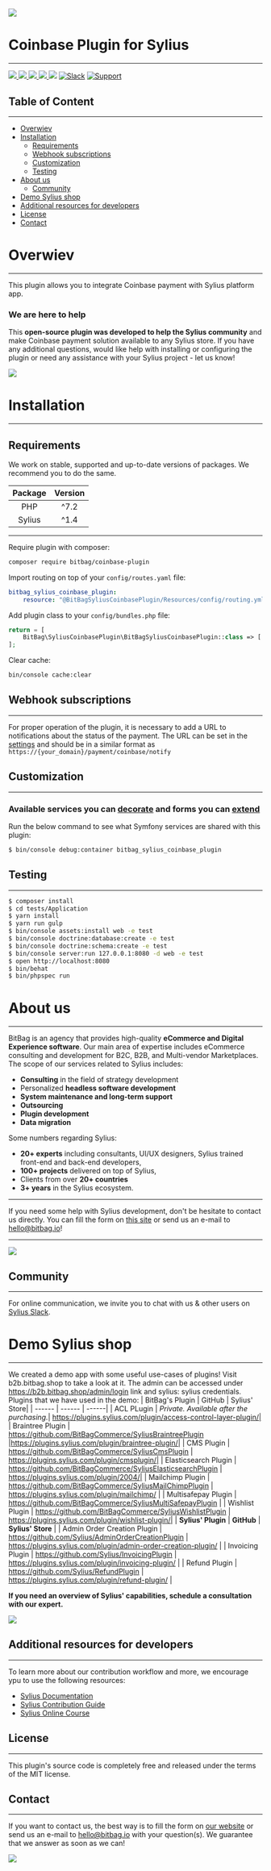 # [![](https://bitbag.io/wp-content/uploads/2020/10/coinbase.png)](https://bitbag.io/?utm_source=github&utm_medium=referral&utm_campaign=plugins_coinbase) 

# Coinbase Plugin for Sylius
----

[![](https://img.shields.io/packagist/l/bitbag/coinbase-plugin.svg) ](https://packagist.org/packages/bitbag/coinbase-plugin "License") [ ![](https://img.shields.io/packagist/v/bitbag/coinbase-plugin.svg) ](https://packagist.org/packages/bitbag/coinbase-plugin "Version") [ ![](https://travis-ci.org/BitBagCommerce/SyliusCoinbasePlugin.svg?branch=master) ](https://travis-ci.org/BitBagCommerce/SyliusCoinbasePlugin "Build status")[ ![](https://img.shields.io/scrutinizer/g/BitBagCommerce/SyliusCoinbasePlugin.svg) ](https://scrutinizer-ci.com/g/BitBagCommerce/SyliusCoinbasePlugin "Scrutinizer") [![](https://poser.pugx.org/bitbag/coinbase-plugin/downloads)](https://packagist.org/packages/bitbag/coinbase-plugin "Total Downloads") [![Slack](https://img.shields.io/badge/community%20chat-slack-FF1493.svg)](http://sylius-devs.slack.com) [![Support](https://img.shields.io/badge/support-contact%20author-blue])](https://bitbag.io/contact-us/?utm_source=github&utm_medium=referral&utm_campaign=plugins_coinbase)

## Table of Content
---
* [Overwiev](#overwiev)
* [Installation](#installation)
  * [Requirements](#requirements)
  * [Webhook subscriptions](#webhook-subscriptions)
  * [Customization](#customization)
  * [Testing](#testing)
* [About us](#about-us)
  * [Community](#community)
* [Demo Sylius shop](#demo-sylius-shop)
* [Additional resources for developers](#additional-resources-for-developers)
* [License](#license)
* [Contact](#contact)


# Overwiev
---
This plugin allows you to integrate Coinbase payment with Sylius platform app.

### We are here to help
This **open-source plugin was developed to help the Sylius community** and make Coinbase payment solution available to any Sylius store. If you have any additional questions, would like help with installing or configuring the plugin or need any assistance with your Sylius project - let us know!

[![](https://bitbag.io/wp-content/uploads/2020/10/button-contact.png)](https://bitbag.io/contact-us/?utm_source=github&utm_medium=referral&utm_campaign=plugins_coinbase) 


# Installation
---

## Requirements

 We work on stable, supported and up-to-date versions of packages. We recommend you to do the same.  

| Package       | Version        |
|:-------------:|:--------------:|
| PHP           |  ^7.2  |
| Sylius           |  ^1.4  |
---
 Require plugin with composer:

```bash
composer require bitbag/coinbase-plugin
```

 Import routing on top of your `config/routes.yaml` file:

```yaml
bitbag_sylius_coinbase_plugin:
    resource: "@BitBagSyliusCoinbasePlugin/Resources/config/routing.yml"
```

 Add plugin class to your `config/bundles.php` file:

```php
return = [
    BitBag\SyliusCoinbasePlugin\BitBagSyliusCoinbasePlugin::class => ['all' => true],
];
```

 Clear cache:

```bash
bin/console cache:clear
```
    
## Webhook subscriptions
----
For proper operation of the plugin, it is necessary to add a URL to notifications about the status of the payment. The URL can be set in the [settings](https://commerce.coinbase.com/dashboard/settings) and should be in a similar format as `https://{your_domain}/payment/coinbase/notify`
   
## Customization
----
### Available services you can [decorate](https://symfony.com/doc/current/service_container/service_decoration.html) and forms you can [extend](http://symfony.com/doc/current/form/create_form_type_extension.html)

Run the below command to see what Symfony services are shared with this plugin:
 
```bash
$ bin/console debug:container bitbag_sylius_coinbase_plugin
```

## Testing
----
```bash
$ composer install
$ cd tests/Application
$ yarn install
$ yarn run gulp
$ bin/console assets:install web -e test
$ bin/console doctrine:database:create -e test
$ bin/console doctrine:schema:create -e test
$ bin/console server:run 127.0.0.1:8080 -d web -e test
$ open http://localhost:8080
$ bin/behat
$ bin/phpspec run
```

# About us
---

BitBag is an agency that provides high-quality **eCommerce and Digital Experience software**. Our main area of expertise includes eCommerce consulting and development for B2C, B2B, and Multi-vendor Marketplaces. 
The scope of our services related to Sylius includes:
- **Consulting** in the field of strategy development
- Personalized **headless software development**
- **System maintenance and long-term support**
- **Outsourcing**
- **Plugin development**
- **Data migration**

Some numbers regarding Sylius:
* **20+ experts** including consultants, UI/UX designers, Sylius trained front-end and back-end developers,
* **100+ projects** delivered on top of Sylius,
* Clients from over **20+ countries** 
* **3+ years** in the Sylius ecosystem.

---

If you need some help with Sylius development, don't be hesitate to contact us directly. You can fill the form on [this site](https://bitbag.io/contact-us/?utm_source=github&utm_medium=referral&utm_campaign=plugins_coinbase) or send us an e-mail to hello@bitbag.io!

---

[![](https://bitbag.io/wp-content/uploads/2020/10/badges-sylius.png)](https://bitbag.io/contact-us/?utm_source=github&utm_medium=referral&utm_campaign=plugins_coinbase) 

## Community
----
For online communication, we invite you to chat with us & other users on [Sylius Slack](https://sylius-devs.slack.com/). 

# Demo Sylius shop
---

We created a demo app with some useful use-cases of plugins!
Visit b2b.bitbag.shop to take a look at it. The admin can be accessed under https://b2b.bitbag.shop/admin/login link and sylius: sylius credentials.
Plugins that we have used in the demo:
| BitBag's Plugin | GitHub | Sylius' Store|
| ------ | ------ | ------|
| ACL PLugin | *Private. Available after the purchasing.*| https://plugins.sylius.com/plugin/access-control-layer-plugin/| 
| Braintree Plugin | https://github.com/BitBagCommerce/SyliusBraintreePlugin |https://plugins.sylius.com/plugin/braintree-plugin/|
| CMS Plugin | https://github.com/BitBagCommerce/SyliusCmsPlugin | https://plugins.sylius.com/plugin/cmsplugin/|
| Elasticsearch Plugin | https://github.com/BitBagCommerce/SyliusElasticsearchPlugin | https://plugins.sylius.com/plugin/2004/|
| Mailchimp Plugin | https://github.com/BitBagCommerce/SyliusMailChimpPlugin | https://plugins.sylius.com/plugin/mailchimp/ |
| Multisafepay Plugin | https://github.com/BitBagCommerce/SyliusMultiSafepayPlugin |
| Wishlist Plugin | https://github.com/BitBagCommerce/SyliusWishlistPlugin | https://plugins.sylius.com/plugin/wishlist-plugin/|
| **Sylius' Plugin** | **GitHub** | **Sylius' Store** |
| Admin Order Creation Plugin | https://github.com/Sylius/AdminOrderCreationPlugin | https://plugins.sylius.com/plugin/admin-order-creation-plugin/ |
| Invoicing Plugin | https://github.com/Sylius/InvoicingPlugin | https://plugins.sylius.com/plugin/invoicing-plugin/ |
| Refund Plugin | https://github.com/Sylius/RefundPlugin | https://plugins.sylius.com/plugin/refund-plugin/ |

**If you need an overview of Sylius' capabilities, schedule a consultation with our expert.**

[![](https://bitbag.io/wp-content/uploads/2020/10/button_free_consulatation-1.png)](https://bitbag.io/contact-us/?utm_source=github&utm_medium=referral&utm_campaign=plugins_coinbase) 


## Additional resources for developers
---
To learn more about our contribution workflow and more, we encourage ypu to use the following resources:  
* [Sylius Documentation](https://docs.sylius.com/en/latest/)
* [Sylius Contribution Guide](https://docs.sylius.com/en/latest/contributing/)
* [Sylius Online Course](https://sylius.com/online-course/)


   
## License
 ---

This plugin's source code is completely free and released under the terms of the MIT license.

[//]: # (These are reference links used in the body of this note and get stripped out when the markdown processor does its job. There is no need to format nicely because it shouldn't be seen.) 

## Contact
---
If you want to contact us, the best way is to fill the form on  [our website](https://bitbag.io/contact-us/?utm_source=github&utm_medium=referral&utm_campaign=plugins_coinbase) or send us an e-mail to hello@bitbag.io with your question(s). We guarantee that we answer as soon as we can! 

[![](https://bitbag.io/wp-content/uploads/2020/10/footer.png)](https://bitbag.io/contact-us/?utm_source=github&utm_medium=referral&utm_campaign=plugins_coinbase)
